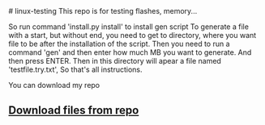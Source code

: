 <meta name="viewport" content="width=device-width, initial-scale=1.0">
<title>Linux-testing | Kama Kepar</title>
# linux-testing
This repo is for testing flashes, memory...

So run command 'install.py install' to install gen script
To generate a file with a start, but without end, you need to get to directory, where you want file to be after the installation of the script.
Then you need to run a command 'gen' and then enter how much MB you want to generate. And then press ENTER. Then in this directory will apear a file named 'testfile.try.txt', So that's all instructions.

You can download my repo 
## [Download files from repo](https://github.com/Kamakepar2029/linux-testing/archive/master.zip)
